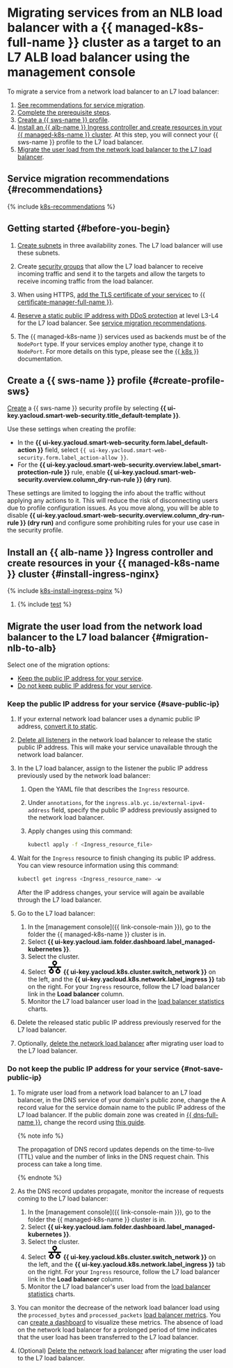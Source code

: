 # Migrating services from an NLB load balancer with a {{ managed-k8s-full-name }} cluster as a target to an L7 ALB load balancer using the management console


To migrate a service from a network load balancer to an L7 load balancer:

1. [See recommendations for service migration](#recommendations).
1. [Complete the prerequisite steps](#before-you-begin).
1. [Create a {{ sws-name }} profile](#create-profile-sws).
1. [Install an {{ alb-name }} Ingress controller and create resources in your {{ managed-k8s-name }} cluster](#install-ingress-nginx). At this step, you will connect your {{ sws-name }} profile to the L7 load balancer.
1. [Migrate the user load from the network load balancer to the L7 load balancer](#migration-nlb-to-alb).

## Service migration recommendations {#recommendations}

{% include [k8s-recommendations](../_tutorials_includes/migration-from-nlb-to-alb/k8s-recommendations.md) %}

## Getting started {#before-you-begin}

1. [Create subnets](../../vpc/operations/subnet-create.md) in three availability zones. The L7 load balancer will use these subnets.

1. Create [security groups](../../application-load-balancer/tools/k8s-ingress-controller/security-groups.md) that allow the L7 load balancer to receive incoming traffic and send it to the targets and allow the targets to receive incoming traffic from the load balancer.

1. When using HTTPS, [add the TLS certificate of your servicec](../../certificate-manager/operations/import/cert-create.md#create-certificate) to [{{ certificate-manager-full-name }}](../../certificate-manager/).

1. [Reserve a static public IP address with DDoS protection](../../vpc/operations/get-static-ip.md) at level L3-L4 for the L7 load balancer. See [service migration recommendations](#recommendations).

1. The {{ managed-k8s-name }} services used as backends must be of the `NodePort` type. If your services employ another type, change it to `NodePort`. For more details on this type, please see the [{{ k8s }}](https://kubernetes.io/docs/concepts/services-networking/service/#type-nodeport) documentation.

## Create a {{ sws-name }} profile {#create-profile-sws}

[Create](../../smartwebsecurity/operations/profile-create.md) a {{ sws-name }} security profile by selecting **{{ ui-key.yacloud.smart-web-security.title_default-template }}**.

Use these settings when creating the profile:

* In the **{{ ui-key.yacloud.smart-web-security.form.label_default-action }}** field, select `{{ ui-key.yacloud.smart-web-security.form.label_action-allow }}`.
* For the **{{ ui-key.yacloud.smart-web-security.overview.label_smart-protection-rule }}** rule, enable **{{ ui-key.yacloud.smart-web-security.overview.column_dry-run-rule }} (dry run)**.

These settings are limited to logging the info about the traffic without applying any actions to it. This will reduce the risk of disconnecting users due to profile configuration issues. As you move along, you will be able to disable **{{ ui-key.yacloud.smart-web-security.overview.column_dry-run-rule }} (dry run)** and configure some prohibiting rules for your use case in the security profile.

## Install an {{ alb-name }} Ingress controller and create resources in your {{ managed-k8s-name }} cluster {#install-ingress-nginx}

{% include [k8s-install-ingress-nginx](../_tutorials_includes/migration-from-nlb-to-alb/k8s-install-ingress-nginx.md) %}

1. {% include [test](../_tutorials_includes/migration-from-nlb-to-alb/test.md) %}

## Migrate the user load from the network load balancer to the L7 load balancer {#migration-nlb-to-alb}

Select one of the migration options:

* [Keep the public IP address for your service](#save-public-ip).
* [Do not keep public IP address for your service](#not-save-public-ip).

### Keep the public IP address for your service {#save-public-ip}

1. If your external network load balancer uses a dynamic public IP address, [convert it to static](../../vpc/operations/set-static-ip.md).

1. [Delete all listeners](../../network-load-balancer/operations/listener-remove.md) in the network load balancer to release the static public IP address. This will make your service unavailable through the network load balancer.

1. In the L7 load balancer, assign to the listener the public IP address previously used by the network load balancer:

    1. Open the YAML file that describes the `Ingress` resource.
    1. Under `annotations`, for the `ingress.alb.yc.io/external-ipv4-address` field, specify the public IP address previously assigned to the network load balancer.
    1. Apply changes using this command:

        ```bash
        kubectl apply -f <Ingress_resource_file>
        ```

1. Wait for the `Ingress` resource to finish changing its public IP address. You can view resource information using this command:

    ```bash
    kubectl get ingress <Ingress_resource_name> -w
    ```

    After the IP address changes, your service will again be available through the L7 load balancer.

1. Go to the L7 load balancer:

    1. In the [management console]({{ link-console-main }}), go to the folder the {{ managed-k8s-name }} cluster is in.
    1. Select **{{ ui-key.yacloud.iam.folder.dashboard.label_managed-kubernetes }}**.
    1. Select the cluster.
    1. Select ![image](../../_assets/console-icons/timestamps.svg) **{{ ui-key.yacloud.k8s.cluster.switch_network }}** on the left, and the **{{ ui-key.yacloud.k8s.network.label_ingress }}** tab on the right. For your `Ingress` resource, follow the L7 load balancer link in the **Load balancer** column.
    1. Monitor the L7 load balancer user load in the [load balancer statistics](../../application-load-balancer/operations/application-load-balancer-get-stats.md) charts.

1. Delete the released static public IP address previously reserved for the L7 load balancer.

1. Optionally, [delete the network load balancer](../../network-load-balancer/operations/load-balancer-delete.md) after migrating user load to the L7 load balancer.

### Do not keep the public IP address for your service {#not-save-public-ip}

1. To migrate user load from a network load balancer to an L7 load balancer, in the DNS service of your domain's public zone, change the A record value for the service domain name to the public IP address of the L7 load balancer. If the public domain zone was created in [{{ dns-full-name }}](../../dns/), change the record using [this guide](../../dns/operations/resource-record-update.md).

    {% note info %}

    The propagation of DNS record updates depends on the time-to-live (TTL) value and the number of links in the DNS request chain. This process can take a long time.

    {% endnote %}

1. As the DNS record updates propagate, monitor the increase of requests coming to the L7 load balancer:

    1. In the [management console]({{ link-console-main }}), go to the folder the {{ managed-k8s-name }} cluster is in.
    1. Select **{{ ui-key.yacloud.iam.folder.dashboard.label_managed-kubernetes }}**.
    1. Select the cluster.
    1. Select ![image](../../_assets/console-icons/timestamps.svg) **{{ ui-key.yacloud.k8s.cluster.switch_network }}** on the left, and the **{{ ui-key.yacloud.k8s.network.label_ingress }}** tab on the right. For your `Ingress` resource, follow the L7 load balancer link in the **Load balancer** column.
    1. Monitor the L7 load balancer's user load from the [load balancer statistics](../../application-load-balancer/operations/application-load-balancer-get-stats.md) charts.

1. You can monitor the decrease of the network load balancer load using the `processed_bytes` and `processed_packets` [load balancer metrics](../../monitoring/metrics-ref/network-load-balancer-ref.md). You can [create a dashboard](../../monitoring/operations/dashboard/create.md) to visualize these metrics. The absence of load on the network load balancer for a prolonged period of time indicates that the user load has been transferred to the L7 load balancer.

1. (Optional) [Delete the network load balancer](../../network-load-balancer/operations/load-balancer-delete.md) after migrating the user load to the L7 load balancer.
